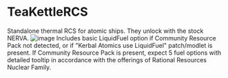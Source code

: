 # TeaKettleRCS
Standalone thermal RCS for atomic ships. They unlock with the stock NERVA.
![image](https://i.imgur.com/BjCE2yJ.png)
Includes basic LiquidFuel option if Community Resource Pack not detected, or if "Kerbal Atomics use LiquidFuel" patch/modlet is present. If Community Resource Pack is present, expect 5 fuel options with detailed tooltip in accordance with the offerings of Rational Resources Nuclear Family.
